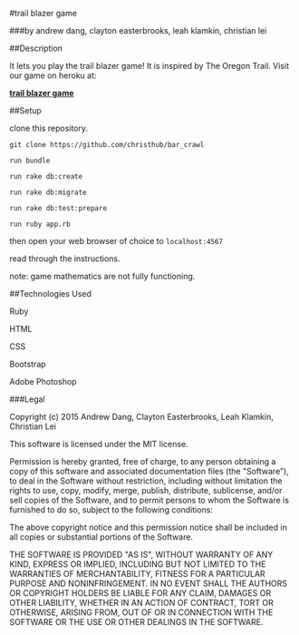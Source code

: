 #trail blazer game

###by andrew dang, clayton easterbrooks, leah klamkin, christian lei

##Description

It lets you play the trail blazer game! It is inspired by The Oregon Trail. Visit our game on heroku at:

[**trail blazer game**](http://trail-blazer-game.herokuapp.com)

##Setup

clone this repository.
```
git clone https://github.com/christhub/bar_crawl
```
```
run bundle
```
```
run rake db:create
```
```
run rake db:migrate
```
```
run rake db:test:prepare
```
```
run ruby app.rb
```

then open your web browser of choice to `localhost:4567`

read through the instructions.

note: game mathematics are not fully functioning.

##Technologies Used


Ruby

HTML

CSS

Bootstrap

Adobe Photoshop

###Legal

Copyright (c) 2015  Andrew Dang, Clayton Easterbrooks, Leah Klamkin, Christian Lei

This software is licensed under the MIT license.

Permission is hereby granted, free of charge, to any person obtaining a copy
of this software and associated documentation files (the "Software"), to deal
in the Software without restriction, including without limitation the rights
to use, copy, modify, merge, publish, distribute, sublicense, and/or sell
copies of the Software, and to permit persons to whom the Software is
furnished to do so, subject to the following conditions:

The above copyright notice and this permission notice shall be included in
all copies or substantial portions of the Software.

THE SOFTWARE IS PROVIDED "AS IS", WITHOUT WARRANTY OF ANY KIND, EXPRESS OR
IMPLIED, INCLUDING BUT NOT LIMITED TO THE WARRANTIES OF MERCHANTABILITY,
FITNESS FOR A PARTICULAR PURPOSE AND NONINFRINGEMENT. IN NO EVENT SHALL THE
AUTHORS OR COPYRIGHT HOLDERS BE LIABLE FOR ANY CLAIM, DAMAGES OR OTHER
LIABILITY, WHETHER IN AN ACTION OF CONTRACT, TORT OR OTHERWISE, ARISING FROM,
OUT OF OR IN CONNECTION WITH THE SOFTWARE OR THE USE OR OTHER DEALINGS IN
THE SOFTWARE.
